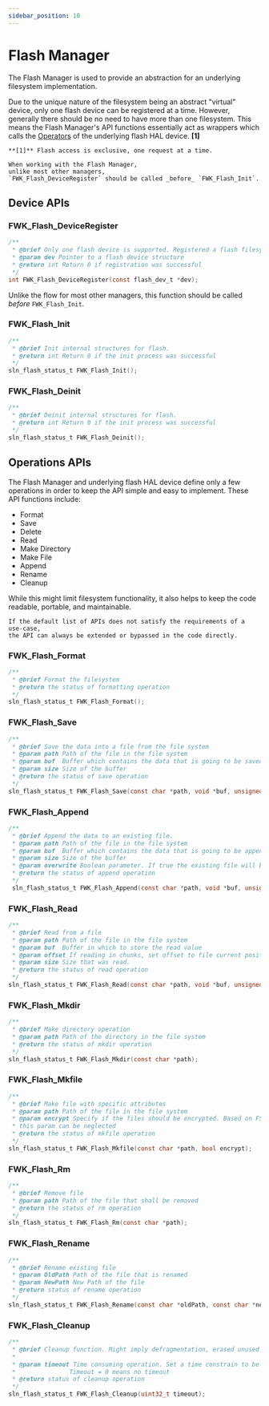 ```yaml
---
sidebar_position: 10
---
```


# Flash Manager

The Flash Manager is used to provide an abstraction for an underlying filesystem implementation.

Due to the unique nature of the filesystem being an abstract "virtual" device,
only one flash device can be registered at a time.
However,
generally there should be no need to have more than one filesystem.
This means the Flash Manager's API functions essentially act as wrappers which calls the [Operators](../hal_devices/overview.md#operators) of the underlying flash HAL device. **[1]**

```{tip}
**[1]** Flash access is exclusive, one request at a time.
```

```{note}
When working with the Flash Manager,
unlike most other managers,
`FWK_Flash_DeviceRegister` should be called _before_ `FWK_Flash_Init`.
```

## Device APIs

### FWK_Flash_DeviceRegister

```c
/**
 * @brief Only one flash device is supported. Registered a flash filesystem device
 * @param dev Pointer to a flash device structure
 * @return int Return 0 if registration was successful
 */
int FWK_Flash_DeviceRegister(const flash_dev_t *dev);
```

Unlike the flow for most other managers,
this function should be called _before_ `FWK_Flash_Init`.

### FWK_Flash_Init

```c
/**
 * @brief Init internal structures for flash.
 * @return int Return 0 if the init process was successful
 */
sln_flash_status_t FWK_Flash_Init();
```

### FWK_Flash_Deinit

```c
/**
 * @brief Deinit internal structures for flash.
 * @return int Return 0 if the init process was successful
 */
sln_flash_status_t FWK_Flash_Deinit();
```

## Operations APIs

The Flash Manager and underlying flash HAL device define only a few operations in order to keep the API simple and easy to implement.
These API functions include:

- Format
- Save
- Delete
- Read
- Make Directory
- Make File
- Append
- Rename
- Cleanup

While this might limit filesystem functionality,
it also helps to keep the code readable, portable, and maintainable.

```{note}
If the default list of APIs does not satisfy the requirements of a use-case,
the API can always be extended or bypassed in the code directly.
```

### FWK_Flash_Format

```c
/**
 * @brief Format the filesystem
 * @return the status of formatting operation
 */
sln_flash_status_t FWK_Flash_Format();
```

### FWK_Flash_Save

```c
/**
 * @brief Save the data into a file from the file system
 * @param path Path of the file in the file system
 * @param buf  Buffer which contains the data that is going to be saved
 * @param size Size of the buffer
 * @return the status of save operation
 */
sln_flash_status_t FWK_Flash_Save(const char *path, void *buf, unsigned int size);
```

### FWK_Flash_Append

```c
/**
 * @brief Append the data to an existing file.
 * @param path Path of the file in the file system
 * @param buf  Buffer which contains the data that is going to be append
 * @param size Size of the buffer
 * @param overwrite Boolean parameter. If true the existing file will be truncated. Similar to SLN_flash_save
 * @return the status of append operation
 */
 sln_flash_status_t FWK_Flash_Append(const char *path, void *buf, unsigned int size, bool overwrite);
```

### FWK_Flash_Read

```c
/**
 * @brief Read from a file
 * @param path Path of the file in the file system
 * @param buf  Buffer in which to store the read value
 * @param offset If reading in chunks, set offset to file current position
 * @param size Size that was read.
 * @return the status of read operation
 */
sln_flash_status_t FWK_Flash_Read(const char *path, void *buf, unsigned int offset, unsigned int *size);

```

### FWK_Flash_Mkdir

```c
/**
 * @brief Make directory operation
 * @param path Path of the directory in the file system
 * @return the status of mkdir operation
 */
sln_flash_status_t FWK_Flash_Mkdir(const char *path);
```

### FWK_Flash_Mkfile

```c
/**
 * @brief Make file with specific attributes
 * @param path Path of the file in the file system
 * @param encrypt Specify if the files should be encrypted. Based on FS implementation
 * this param can be neglected
 * @return the status of mkfile operation
 */
sln_flash_status_t FWK_Flash_Mkfile(const char *path, bool encrypt);
```

### FWK_Flash_Rm

```c
/**
 * @brief Remove file
 * @param path Path of the file that shall be removed
 * @return the status of rm operation
 */
sln_flash_status_t FWK_Flash_Rm(const char *path);
```

### FWK_Flash_Rename

```c
/**
 * @brief Rename existing file
 * @param OldPath Path of the file that is renamed
 * @param NewPath New Path of the file
 * @return status of rename operation
 */
sln_flash_status_t FWK_Flash_Rename(const char *oldPath, const char *newPath);
```

### FWK_Flash_Cleanup

```c
/**
 * @brief Cleanup function. Might imply defragmentation, erased unused sectors etc.
 *
 * @param timeout Time consuming operation. Set a time constrain to be sure that is not disturbing the system.
 *               Timeout = 0 means no timeout
 * @return status of cleanup operation
 */
sln_flash_status_t FWK_Flash_Cleanup(uint32_t timeout);
```
